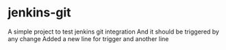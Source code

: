 # jenkins-git

A simple project to test jenkins git integration
And it should be triggered by any change
Added a new line for trigger
and another line
